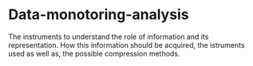 # Data-monotoring-analysis
The instruments to understand the role of information and its representation. How this information should be acquired, the istruments used as well as, the possible compression methods.
